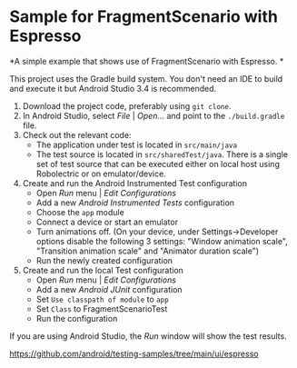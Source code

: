 # Sample for FragmentScenario with Espresso

*A simple example that shows use of FragmentScenario with Espresso.  *

This project uses the Gradle build system. You don't need an IDE to build and execute it but Android Studio 3.4 is recommended.

1. Download the project code, preferably using `git clone`.
1. In Android Studio, select *File* | *Open...* and point to the `./build.gradle` file.
1. Check out the relevant code:
    * The application under test is located in `src/main/java`
    * The test source is located in `src/sharedTest/java`. There is a single set of test source that can be executed
    either on local host using Robolectric or on emulator/device.
1. Create and run the Android Instrumented Test configuration
    * Open *Run* menu | *Edit Configurations*
    * Add a new *Android Instrumented Tests* configuration
    * Choose the `app` module
    * Connect a device or start an emulator
    * Turn animations off.
    (On your device, under Settings->Developer options disable the following 3 settings: "Window animation scale", "Transition animation scale" and "Animator duration scale")
    * Run the newly created configuration
1. Create and run the local Test configuration
    * Open *Run* menu | *Edit Configurations*
    * Add a new *Android JUnit* configuration
    * Set `Use classpath of module` to `app`
    * Set `Class` to FragmentScenarioTest
    * Run the configuration

If you are using Android Studio, the *Run* window will show the test results.

https://github.com/android/testing-samples/tree/main/ui/espresso
